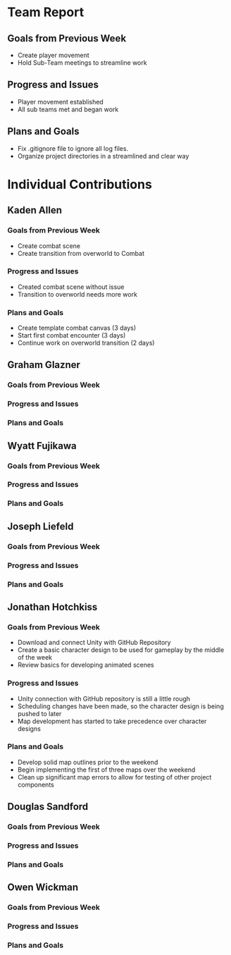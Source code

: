 # Team Report

## Goals from Previous Week
* Create player movement
* Hold Sub-Team meetings to streamline work

## Progress and Issues
* Player movement established
* All sub teams met and began work

## Plans and Goals
* Fix .gitignore file to ignore all log files.
* Organize project directories in a streamlined and clear way

# Individual Contributions

## Kaden Allen

### Goals from Previous Week
* Create combat scene
* Create transition from overworld to Combat

### Progress and Issues
* Created combat scene without issue
* Transition to overworld needs more work

### Plans and Goals
* Create template combat canvas (3 days)
* Start first combat encounter (3 days)
* Continue work on overworld transition (2 days)


## Graham Glazner
### Goals from Previous Week


### Progress and Issues


### Plans and Goals

## Wyatt Fujikawa   
### Goals from Previous Week

### Progress and Issues


### Plans and Goals


## Joseph Liefeld

### Goals from Previous Week


### Progress and Issues


### Plans and Goals


## Jonathan Hotchkiss

### Goals from Previous Week
* Download and connect Unity with GitHub Repository
* Create a basic character design to be used for gameplay by the middle of the week
* Review basics for developing animated scenes

### Progress and Issues
* Unity connection with GitHub repository is still a little rough
* Scheduling changes have been made, so the character design is being pushed to later
* Map development has started to take precedence over character designs

### Plans and Goals
* Develop solid map outlines prior to the weekend
* Begin implementing the first of three maps over the weekend
* Clean up significant map errors to allow for testing of other project components

## Douglas Sandford
### Goals from Previous Week


### Progress and Issues


### Plans and Goals



## Owen Wickman
### Goals from Previous Week


### Progress and Issues


### Plans and Goals
